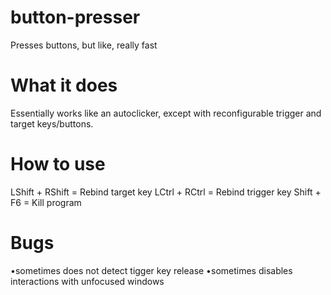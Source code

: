 # button-presser
Presses buttons, but like, really fast

# What it does
Essentially works like an autoclicker, except with reconfigurable trigger and target keys/buttons.

# How to use
LShift + RShift = Rebind target key
LCtrl + RCtrl = Rebind trigger key
Shift + F6 = Kill program

# Bugs
•sometimes does not detect tigger key release
•sometimes disables interactions with unfocused windows
